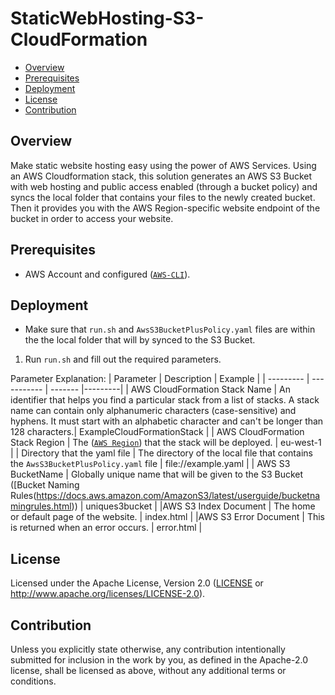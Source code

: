 # StaticWebHosting-S3-CloudFormation

- [Overview](#overview)
- [Prerequisites](#prerequisites)
- [Deployment](#deployment)
- [License](#license)
- [Contribution](#contribution)

## Overview

Make static website hosting easy using the power of AWS Services. Using an AWS Cloudformation stack, this solution generates an AWS S3 Bucket with web hosting and public access enabled (through a bucket policy) and syncs the local folder that contains your files to the newly created bucket. Then it provides you with the AWS Region-specific website endpoint of the bucket in order to access your website.

## Prerequisites

* AWS Account and configured ([`AWS-CLI`](https://docs.aws.amazon.com/cli/latest/userguide/cli-chap-configure.html)).

## Deployment

* Make sure that `run.sh` and `AwsS3BucketPlusPolicy.yaml` files are within the the local folder that will by synced to the S3 Bucket.

1. Run `run.sh` and fill out the required parameters.

Parameter Explanation:
| Parameter | Description | Example |
| --------- | ----------- | ------- |---------|
| AWS CloudFormation Stack Name             | An identifier that helps you find a particular stack from a list of stacks. A stack name can contain only alphanumeric characters (case-sensitive) and hyphens. It must start with an alphabetic character and can't be longer than 128 characters.| ExampleCloudFormationStack |
| AWS CloudFormation Stack Region           | The ([`AWS Region`](https://aws.amazon.com/about-aws/global-infrastructure/regions_az/)) that the stack will be deployed.            | eu-west-1 |
| Directory that the yaml file              | The directory of the local file that contains the `AwsS3BucketPlusPolicy.yaml` file | file://example.yaml                         |
| AWS S3 BucketName | Globally unique name that will be given to the S3 Bucket ([Bucket Naming Rules(https://docs.aws.amazon.com/AmazonS3/latest/userguide/bucketnamingrules.html)) | uniques3bucket |
|AWS S3 Index Document | The home or default page of the website. | index.html |
|AWS S3 Error Document | This is returned when an error occurs. | error.html |




## License

Licensed under the Apache License, Version 2.0 ([LICENSE](LICENSE) or http://www.apache.org/licenses/LICENSE-2.0).

## Contribution

Unless you explicitly state otherwise, any contribution intentionally submitted for inclusion in the work by you, as defined in the Apache-2.0 license, shall be licensed as above, without any additional terms or conditions.
